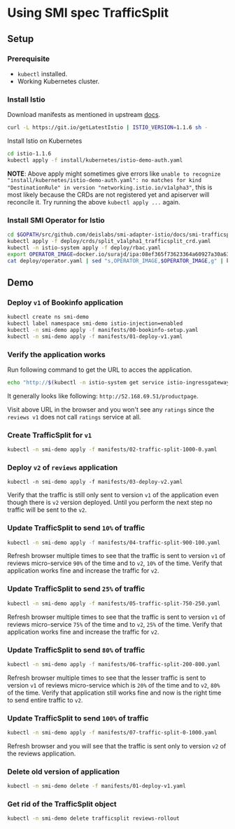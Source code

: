 # Using SMI spec TrafficSplit

## Setup

### Prerequisite

* `kubectl` installed.
* Working Kubernetes cluster.

### Install Istio

Download manifests as mentioned in upstream [docs](https://istio.io/docs/setup/kubernetes/download/#download-and-prepare-for-the-installation).


```bash
curl -L https://git.io/getLatestIstio | ISTIO_VERSION=1.1.6 sh -
```

Install Istio on Kubernetes

```bash
cd istio-1.1.6
kubectl apply -f install/kubernetes/istio-demo-auth.yaml
```

**NOTE**: Above apply might sometimes give errors like `unable to recognize "install/kubernetes/istio-demo-auth.yaml": no matches for kind "DestinationRule" in version "networking.istio.io/v1alpha3"`, this is most likely because the CRDs are not registered yet and apiserver will reconcile it. Try running the above `kubectl apply ...` again.

### Install SMI Operator for Istio

```bash
cd $GOPATH/src/github.com/deislabs/smi-adapter-istio/docs/smi-trafficsplit
kubectl apply -f deploy/crds/split_v1alpha1_trafficsplit_crd.yaml
kubectl -n istio-system apply -f deploy/rbac.yaml
export OPERATOR_IMAGE=docker.io/surajd/ipa:08ef365f73623364a60927a30a63f9595203e579
cat deploy/operator.yaml | sed "s,OPERATOR_IMAGE,$OPERATOR_IMAGE,g" | kubectl apply -f -
```

## Demo

### Deploy `v1` of Bookinfo application

```bash
kubectl create ns smi-demo
kubectl label namespace smi-demo istio-injection=enabled
kubectl -n smi-demo apply -f manifests/00-bookinfo-setup.yaml
kubectl -n smi-demo apply -f manifests/01-deploy-v1.yaml
```

### Verify the application works

Run following command to get the URL to acces the application.

```bash
echo "http://$(kubectl -n istio-system get service istio-ingressgateway -o jsonpath='{.status.loadBalancer.ingress[0].ip}')/productpage"
```

It generally looks like following: `http://52.168.69.51/productpage`.

Visit above URL in the browser and you won't see any `ratings` since the `reviews v1` does not call `ratings` service at all.

### Create TrafficSplit for `v1`

```bash
kubectl -n smi-demo apply -f manifests/02-traffic-split-1000-0.yaml
```

### Deploy `v2` of `reviews` application

```
kubectl -n smi-demo apply -f manifests/03-deploy-v2.yaml
```

Verify that the traffic is still only sent to version `v1` of the application even though there is `v2` version deployed. Until you perform the next step no traffic will be sent to the `v2`.

### Update TrafficSplit to send `10%` of traffic

```bash
kubectl -n smi-demo apply -f manifests/04-traffic-split-900-100.yaml
```

Refresh browser multiple times to see that the traffic is sent to version `v1` of reviews micro-service `90%` of the time and to `v2`, `10%` of the time. Verify that application works fine and increase the traffic for `v2`.

### Update TrafficSplit to send `25%` of traffic

```bash
kubectl -n smi-demo apply -f manifests/05-traffic-split-750-250.yaml
```

Refresh browser multiple times to see that the traffic is sent to version `v1` of reviews micro-service `75%` of the time and to `v2`, `25%` of the time. Verify that application works fine and increase the traffic for `v2`.

### Update TrafficSplit to send `80%` of traffic

```bash
kubectl -n smi-demo apply -f manifests/06-traffic-split-200-800.yaml
```

Refresh browser multiple times to see that the lesser traffic is sent to version `v1` of reviews micro-service which is `20%` of the time and to `v2`, `80%` of the time. Verify that application still works fine and now is the right time to send entire traffic to `v2`.

### Update TrafficSplit to send `100%` of traffic

```bash
kubectl -n smi-demo apply -f manifests/07-traffic-split-0-1000.yaml
```

Refresh browser and you will see that the traffic is sent only to version `v2` of the reviews application.

### Delete old version of application

```bash
kubectl -n smi-demo delete -f manifests/01-deploy-v1.yaml
```

### Get rid of the TrafficSplit object

```bash
kubectl -n smi-demo delete trafficsplit reviews-rollout
```
